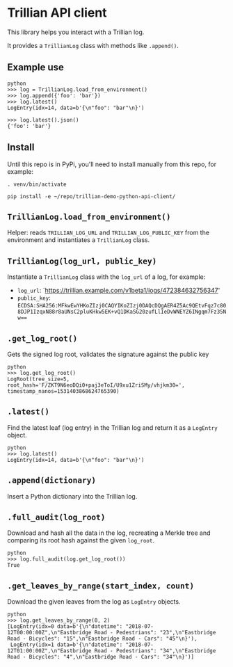 # Trillian API client

This library helps you interact with a Trillian log.

It provides a `TrillianLog` class with methods like `.append()`.

## Example use

```
python
>>> log = TrillianLog.load_from_environment()
>>> log.append({'foo': 'bar'})
>>> log.latest()
LogEntry(idx=14, data=b'{\n"foo": "bar"\n}')

>>> log.latest().json()
{'foo': 'bar'}
```


## Install

Until this repo is in PyPi, you'll need to install manually from this repo, for example:

```
. venv/bin/activate

pip install -e ~/repo/trillian-demo-python-api-client/
```

## `TrillianLog.load_from_environment()`

Helper: reads `TRILLIAN_LOG_URL` and `TRILLIAN_LOG_PUBLIC_KEY` from the environment and
instantiates a `TrillianLog` class.

## `TrillianLog(log_url, public_key)`

Instantiate a `TrillianLog` class with the `log_url` of a log, for example:

- `log_url`: `https://trillian.example.com/v1beta1/logs/472384632756347'
- `public_key`: `ECDSA:SHA256:MFkwEwYHKoZIzj0CAQYIKoZIzj0DAQcDQgAER4Z5Ac9QEtvFqz7c808DJP1IzqxN88r8aUNsC2pluKHkw5EK+vQ1DKaSG20zufLlIeDvWNEYZ6INgqm7Fz35Nw==`

## `.get_log_root()`

Gets the signed log root, validates the signature against the public key

```
python
>>> log.get_log_root()
LogRoot(tree_size=5, root_hash='F/ZKT9N6eoDQi0+paj3eToI/U9xu1ZriSMy/vhjkm30=', timestamp_nanos=1531403868624765390)
```

## `.latest()`

Find the latest leaf (log entry) in the Trillian log and return it as a `LogEntry` object.

```
python
>>> log.latest()
LogEntry(idx=14, data=b'{\n"foo": "bar"\n}')
```

## `.append(dictionary)`

Insert a Python dictionary into the Trillian log.

## `.full_audit(log_root)`

Download and hash all the data in the log, recreating a Merkle tree and comparing its root hash against the given `log_root`.

```
python
>>> log.full_audit(log.get_log_root())
True
```

## `.get_leaves_by_range(start_index, count)`

Download the given leaves from the log as `LogEntry` objects.

```
python
>>> log.get_leaves_by_range(0, 2)
[LogEntry(idx=0 data=b'{\n"datetime": "2018-07-12T00:00:00Z",\n"Eastbridge Road - Pedestrians": "23",\n"Eastbridge Road - Bicycles": "15",\n"Eastbridge Road - Cars": "45"\n}'),
 LogEntry(idx=1 data=b'{\n"datetime": "2018-07-12T01:00:00Z",\n"Eastbridge Road - Pedestrians": "34",\n"Eastbridge Road - Bicycles": "4",\n"Eastbridge Road - Cars": "34"\n}')]
```
